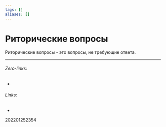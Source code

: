 ```yaml
---
tags: []
aliases: []
---
```

# Риторические вопросы
Риторические вопросы - это вопросы, не требующие ответа.
___
###### Zero-links:
-
###### Links:
-

202201252354